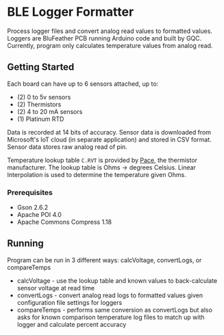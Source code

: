 # BLE Logger Formatter

Process logger files and convert analog read values to formatted values. Loggers are BluFeather PCB running Arduino code and built by GQC. Currently, program only calculates temperature values from analog read.

## Getting Started

Each board can have up to 6 sensors attached, up to:

* (2) 0 to 5v sensors
* (2) Thermistors
* (2) 4 to 20 mA sensors
* (1) Platinum RTD 

Data is recorded at 14 bits of accuracy. Sensor data is downloaded from Microsoft's IoT cloud (in separate application) and stored in CSV format. Sensor data stores raw analog read of pin.

Temperature lookup table `C.RVT` is provided by [Pace](https://www.pace-sci.com/), the thermistor manufacturer. The lookup table is Ohms -> degrees Celsius. Linear Interpolation is used to determine the temperature given Ohms.

### Prerequisites

* Gson 2.6.2
* Apache POI 4.0
* Apache Commons Compress 1.18

## Running

Program can be run in 3 different ways: calcVoltage, convertLogs, or compareTemps

* calcVoltage - use the lookup table and known values to back-calculate sensor voltage at read time
* convertLogs - convert analog read logs to formatted values given configuration file settings for loggers
* compareTemps - performs same conversion as convertLogs but also asks for known comparison temperature log files to match up with logger and calculate percent accuracy

